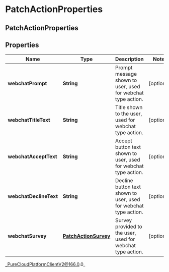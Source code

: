 # PatchActionProperties

## PatchActionProperties

## Properties

|Name | Type | Description | Notes|
|------------ | ------------- | ------------- | -------------|
| **webchatPrompt** | **String** | Prompt message shown to user, used for webchat type action. | [optional] |
| **webchatTitleText** | **String** | Title shown to the user, used for webchat type action. | [optional] |
| **webchatAcceptText** | **String** | Accept button text shown to user, used for webchat type action. | [optional] |
| **webchatDeclineText** | **String** | Decline button text shown to user, used for webchat type action. | [optional] |
| **webchatSurvey** | [**PatchActionSurvey**](PatchActionSurvey) | Survey provided to the user, used for webchat type action. | [optional] |



_PureCloudPlatformClientV2@166.0.0_
